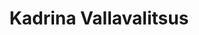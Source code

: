 ---
title: Kadrina Vallavalitsus
maintainer_name: Aare Purk
maintainer_email: Aare.Purk@kadrina.ee
description: '' 
twitter: ''
---